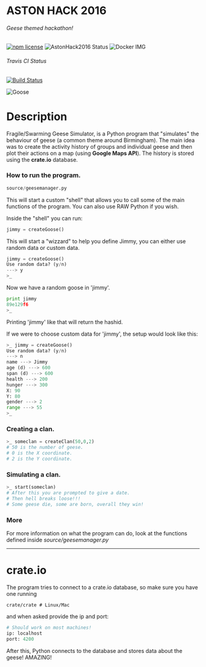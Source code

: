 ASTON HACK 2016
===
###### Geese themed hackathon!

[![npm license](https://img.shields.io/npm/l/awesome-badges.svg)](https://github.com/thee-engineer/astonhack-2016)
![AstonHack2016 Status](https://img.shields.io/badge/astonhack2016-winner-orange.svg)
![Docker IMG](https://img.shields.io/badge/docker-image-blue.svg)

###### Travis CI Status
[![Build Status](https://travis-ci.com/thee-engineer/astonhack-2016.svg?token=ySNrvJx6Lqs7r3y3HqKN&branch=master)](https://travis-ci.com/thee-engineer/astonhack-2016)

![Goose](https://astonhack.co.uk/images/ah-goose.png )

# Description
Fragile/Swarming Geese Simulator, is a Python program that "simulates" the
behaviour of geese (a common theme around Birmingham). The main idea was to
create the activity history of groups and individual geese and then plot their
actions on a map (using **Google Maps API**). The history is stored using the **crate.io**
database.

### How to run the program.
```python
source/geesemanager.py
```
This will start a custom "shell" that allows you to call some of the main
functions of the program. You can also use RAW Python if you wish.

Inside the "shell" you can run:
```python
jimmy = createGoose()
```
This will start a "wizzard" to help you define
Jimmy, you can either use random data or custom
data.
```python
jimmy = createGoose()
Use random data? (y/n)
---> y
>_
```
Now we have a random goose in 'jimmy'.
```python
print jimmy
89e129f6
>_
```
Printing 'jimmy' like that will return the hashid.


If we were to choose custom data for 'jimmy', the
setup would look like this:
```python
>_ jimmy = createGoose()
Use random data? (y/n)
---> n
name ---> Jimmy
age (d) ---> 600
span (d) ---> 600
health ---> 200
hunger ---> 300
X: 90
Y: 80
gender ---> 2
range ---> 55
>_
```

### Creating a clan.

```python
>_ someclan = createClan(50,0,2)
# 50 is the number of geese.
# 0 is the X coordinate.
# 2 is the Y coordinate.
```

### Simulating a clan.

```python
>_ start(someclan)
# After this you are prompted to give a date.
# Then hell breaks loose!!!
# Some geese die, some are born, overall they win!
```

### More
For more information on what the program can do, look at the functions defined inside *source/geesemanager.py*

---
# crate.io
The program tries to connect to a crate.io database, so make sure you have one running
```shell
crate/crate # Linux/Mac
```
and when asked provide the ip and port:
```python
# Should work on most machines!
ip: localhost
port: 4200
```
After this, Python connects to the database and stores data about the geese! AMAZING!
